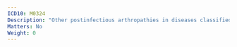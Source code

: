 ```yaml
---
ICD10: M0324
Description: "Other postinfectious arthropathies in diseases classified elsewhere: Hand"
Matters: No
Weight: 0
---
```


